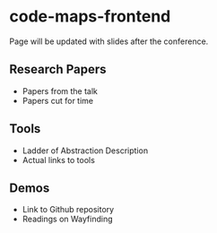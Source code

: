 # code-maps-frontend

Page will be updated with slides after the conference.

## Research Papers

- Papers from the talk
- Papers cut for time

## Tools

- Ladder of Abstraction Description
- Actual links to tools

## Demos

- Link to Github repository
- Readings on Wayfinding
